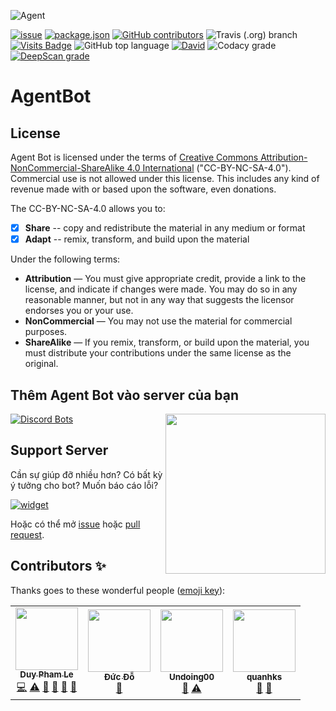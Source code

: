 ![Agent](https://cdn.discordapp.com/attachments/699884417069613076/742485462358163597/flanders-bannerBOT.png)

[![issue](https://img.shields.io/github/issues/phamleduy04/agentbot-master?style=for-the-badge)](https://github.com/phamleduy04/agentbot-master/issues)
[![package.json](https://img.shields.io/github/package-json/v/phamleduy04/agentbot-master?label=Package.json&style=for-the-badge)](https://github.com/phamleduy04/agentbot-master/blob/master/package.json)
[![GitHub contributors](https://img.shields.io/github/contributors/phamleduy04/agentbot-master?color=g&style=for-the-badge)](https://img.shields.io/github/contributors/phamleduy04/agentbot-master?color=g&style=for-the-badge)
![Travis (.org) branch](https://img.shields.io/travis/phamleduy04/agentbot-master/master?label=Travis-CI&style=for-the-badge)
[![Visits Badge](https://badges.pufler.dev/visits/phamleduy04/agentbot-master?style=for-the-badge)](https://badges.pufler.dev)
![GitHub top language](https://img.shields.io/github/languages/top/phamleduy04/agentbot-master?style=for-the-badge)
[![David](https://img.shields.io/david/phamleduy04/agentbot-master?style=for-the-badge)](https://david-dm.org/phamleduy04/agentbot-master)
![Codacy grade](https://img.shields.io/codacy/grade/641d77710a564cebba4f2b75b9f3a97d?logo=codacy&style=for-the-badge)
[![DeepScan grade](https://deepscan.io/api/teams/11483/projects/14376/branches/266132/badge/grade.svg)](https://deepscan.io/dashboard#view=project&tid=11483&pid=14376&bid=266132)

# AgentBot
## License
Agent Bot is licensed under the terms of [Creative Commons Attribution-NonCommercial-ShareAlike 4.0 International](https://github.com/phamleduy04/agentbot-master/blob/master/LICENSE) ("CC-BY-NC-SA-4.0"). Commercial use is not allowed under this license. This includes any kind of revenue made with or based upon the software, even donations.

The CC-BY-NC-SA-4.0 allows you to:
- [x] **Share** -- copy and redistribute the material in any medium or format
- [x] **Adapt** -- remix, transform, and build upon the material

Under the following terms:
- **Attribution** — You must give appropriate credit, provide a link to the license, and indicate if changes were made. You may do so in any reasonable manner, but not in any way that suggests the licensor endorses you or your use.
- **NonCommercial** — You may not use the material for commercial purposes. 
- **ShareAlike** — If you remix, transform, or build upon the material, you must distribute your contributions under the same license as the original.

## Thêm Agent Bot vào server của bạn
<img align="right" src="https://cdn.discordapp.com/attachments/699884417069613076/742487900045836408/unknown.png" height="256" width="256"></img>

[![Discord Bots](https://top.gg/api/widget/645883401500622848.svg)](https://top.gg/bot/645883401500622848)

## Support Server
Cần sự giúp đỡ nhiều hơn? Có bất kỳ ý tưởng cho bot? Muốn báo cáo lỗi?

[![widget](https://discordapp.com/api/v7/guilds/699872807605108744/widget.png?style=banner4)](https://discord.gg/SEMXgcj)

Hoặc có thể mở [issue](https://github.com/phamleduy04/agentbot-master/issues) hoặc [pull request](https://github.com/phamleduy04/agentbot-master/pulls).

## Contributors ✨

Thanks goes to these wonderful people ([emoji key](https://allcontributors.org/docs/en/emoji-key)):

<!-- ALL-CONTRIBUTORS-LIST:START - Do not remove or modify this section -->
<!-- prettier-ignore-start -->
<!-- markdownlint-disable -->
<table>
  <tr>
    <td align="center"><a href="https://github.com/phamleduy04"><img src="https://avatars2.githubusercontent.com/u/32657584?v=4" width="100px;" alt=""/><br /><sub><b>Duy Pham Le</b></sub></a><br /><a href="https://github.com/phamleduy04/agentbot-master/commits?author=phamleduy04" title="Code">💻</a> <a href="https://github.com/phamleduy04/agentbot-master/commits?author=phamleduy04" title="Tests">⚠️</a> <a href="https://github.com/phamleduy04/agentbot-master/issues?q=author%3Aphamleduy04" title="Bug reports">🐛</a> <a href="https://github.com/phamleduy04/agentbot-master/commits?author=phamleduy04" title="Documentation">📖</a> <a href="#design-phamleduy04" title="Design">🎨</a> <a href="#maintenance-phamleduy04" title="Maintenance">🚧</a></td>
    <td align="center"><a href="https://github.com/doduc12306"><img src="https://avatars2.githubusercontent.com/u/38607396?v=4" width="100px;" alt=""/><br /><sub><b>Đức Đỗ</b></sub></a><br /><a href="https://github.com/phamleduy04/agentbot-master/commits?author=doduc12306" title="Documentation">📖</a></td>
    <td align="center"><a href="https://github.com/Undoing00"><img src="https://avatars2.githubusercontent.com/u/68627799?v=4" width="100px;" alt=""/><br /><sub><b>Undoing00</b></sub></a><br /><a href="#ideas-Undoing00" title="Ideas, Planning, & Feedback">🤔</a> <a href="https://github.com/phamleduy04/agentbot-master/commits?author=Undoing00" title="Tests">⚠️</a></td>
    <td align="center"><a href="https://instagram.com/inhalingzone"><img src="https://avatars1.githubusercontent.com/u/69654567?v=4" width="100px;" alt=""/><br /><sub><b>quanhks</b></sub></a><br /><a href="#design-quanhks" title="Design">🎨</a> <a href="https://github.com/phamleduy04/agentbot-master/issues?q=author%3Aquanhks" title="Bug reports">🐛</a></td>
  </tr>
</table>

<!-- markdownlint-enable -->
<!-- prettier-ignore-end -->
<!-- ALL-CONTRIBUTORS-LIST:END -->

